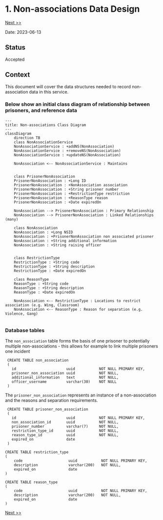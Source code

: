 # 1. Non-associations Data Design

[Next >>](0004-sync.md)


Date: 2023-06-13

## Status

Accepted

## Context

This document will cover the data structures needed to record non-association data in this service.

### Below show an initial class diagram of relationship between prisoners, and reference data

```mermaid
---
title: Non-associations Class Diagram
---
classDiagram
    direction TB
    class NonAssociationService
    NonAssociationService : +addNS(NonAssociation)
    NonAssociationService : +removeNS(NonAssociation)
    NonAssociationService : +updateNS(NonAssociation)

    NonAssociation <-- NonAssociationService : Maintains


    class PrisonerNonAssociation
    PrisonerNonAssociation : +Long ID
    PrisonerNonAssociation : +NonAssociation association
    PrisonerNonAssociation : +String prisoner number
    PrisonerNonAssociation : +RestrictionType restriction
    PrisonerNonAssociation : +ReasonType reason
    PrisonerNonAssociation : +Date expiredOn

    NonAssociation --> PrisonerNonAssociation : Primary Relationship
    NonAssociation --> PrisonerNonAssociation : Linked Relationships (many)

    class NonAssociation
    NonAssociation : +Long NSID
    NonAssociation : +PrisonerNonAssociation non associated prisoner
    NonAssociation : +String additional information
    NonAssociation : +String raising officer


    class RestrictionType
    RestrictionType : +String code
    RestrictionType : +String description
    RestrictionType : +Date expiredOn
    
    class ReasonType
    ReasonType : +String code
    ReasonType : +String description
    ReasonType : +Date expiredOn
    
    NonAssociation <-- RestrictionType : Locations to restrict association (e.g. Wing, Classroom)
    NonAssociation <-- ReasonType : Reason for separation (e.g. Violence, Gang)
    
```

### Database tables

The `non_association` table forms the basis of one prisoner to potentially multiple non-associations - this allows for example to link multiple prisoners
one incident

```postgresql
 CREATE TABLE non_association
 (
   id                       uuid           NOT NULL PRIMARY KEY,
   prisoner_non_association uuid           NOT NULL,
   additional_information   text           NOT NULL,
   officer_username         varchar(30)    NOT NULL
 )
```

The `prisoner_non_association` represents an instance of a non-association and the reasons and separation requirements.
```postgresql
 CREATE TABLE prisoner_non_association
 (
   id                       uuid           NOT NULL PRIMARY KEY,
   non_association_id       uuid           NOT NULL,
   prisoner_number          varchar(7)     NOT NULL,    
   restriction_type_id      uuid           NOT NULL,
   reason_type_id           uuid           NOT NULL,
   expired_on               date
 )
```

```postgresql
CREATE TABLE restriction_type
(
    code                     uuid           NOT NULL PRIMARY KEY,
    description              varchar(200)   NOT NULL,
    expired_on               date
)
```

```postgresql
CREATE TABLE reason_type
(
    code                     uuid           NOT NULL PRIMARY KEY,
    description              varchar(200)   NOT NULL,
    expired_on               date
)
```

[Next >>](0004-sync.md)
